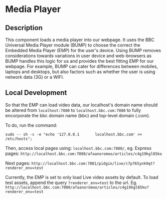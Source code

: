 # Media Player

## Description

This component loads a media player into our webpage. It uses the BBC Universal Media Player module (BUMP) to choose the correct the Embedded Media Player (EMP) for the user's device. Using BUMP removes considerations towards variations in user device and web-browsers as BUMP handles this logic for us and provides the best fitting EMP for our webpage. For example, BUMP can cater for differences between mobiles, laptops and desktops, but also factors such as whether the user is using network data (3G) or a WIFI. 


## Local Development
So that the EMP can load video data, our localhost's domain name should be altered from `localhost:7080` to `localhost.bbc.com:7080` to fully encorporate the bbc domain name (bbc) and top-level domain (.com).

To do, run the command: 

`sudo -- sh -c -e "echo '127.0.0.1       localhost.bbc.com' >> /etc/hosts";`

Then, access local pages using: `localhost.bbc.com:7080/`, 
eg.
Express pages:  `http://localhost.bbc.com:7080/afaanoromoo/articles/c4g19kgl85ko`

Next pages: `http://localhost.bbc.com:7081/pidgin/live/c7p765ynk9qt?renderer_env=test`


Currently, the EMP is set to only load Live video assets by default. To load test assets, append the query `?renderer_env=test` to the url. Eg.  `http://localhost.bbc.com:7080/afaanoromoo/articles/c4g19kgl85ko?renderer_env=test`
